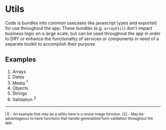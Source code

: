 # Utils

Code is bundles into common usecases like javascript types and exported for use throughout the app. These bundles (e.g. `arrayUtil`) don't impact business logic on a large scale, but can be used throughout the app in order to DRY or enhance the functionality of services or components in need of a separate toolkit to accomplish their purpose.

## Examples

1. Arrays
2. Dates
3. Media <sup>1</sup>
4. Objects
5. Strings
6. Validation <sup>2</sup>

<hr/>

<small>[1] - An example that may be a utility here is a resize image function.</small>
<small>[2] - May be advantageous to have functions that handle generalized form validation throughout the app.</small>
